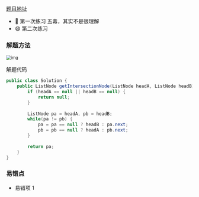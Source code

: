 [题目地址](https://leetcode-cn.com/problems/intersection-of-two-linked-lists/)



- :slightly_smiling_face: 第一次练习 五毒，其实不是很理解
- :smile: 第二次练习 



### 解题方法



<img src="https://pic.leetcode-cn.com/e86e947c8b87ac723b9c858cd3834f9a93bcc6c5e884e41117ab803d205ef662-%E7%9B%B8%E4%BA%A4%E9%93%BE%E8%A1%A8.png" alt="img" style="zoom:80%;" />

解题代码

```java
public class Solution {
    public ListNode getIntersectionNode(ListNode headA, ListNode headB) {
        if (headA == null || headB == null) {
            return null;
        }
        
        ListNode pa = headA, pb = headB;
        while(pa != pb) {
            pa = pa == null ? headB : pa.next;
            pb = pb == null ? headA : pb.next;
        }
        
        return pa;
    }
}
```



### 易错点

- 易错项 1 
